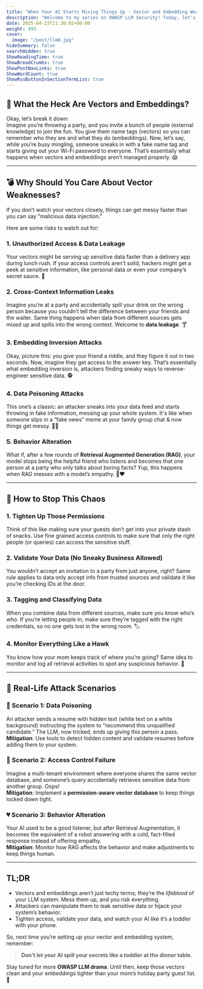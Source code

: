 ```yaml
---
title: "When Your AI Starts Mixing Things Up - Vector and Embedding Weaknesses (OWASP LLM Top 10)"
description: "Welcome to my series on OWASP LLM Security! Today, let's talk about understanding and mitigating Vector and Embedding Weaknesses in LLM applications."
date: 2025-04-23T11:30:03+00:00
weight: 993
cover:
  image: "/post/llm8.jpg"
hideSummary: false
searchHidden: true
ShowReadingTime: true
ShowBreadCrumbs: true
ShowPostNavLinks: true
ShowWordCount: true
ShowRssButtonInSectionTermList: true
---
```


## 🧠 What the Heck Are Vectors and Embeddings?

Okay, let’s break it down:  
Imagine you’re throwing a party, and you invite a bunch of people (external knowledge) to join the fun. You give them name tags (vectors) so you can remember who they are and what they do (embeddings). Now, let’s say, while you’re busy mingling, someone sneaks in with a fake name tag and starts giving out your Wi-Fi password to everyone. That’s essentially what happens when vectors and embeddings aren’t managed properly. 😱

---

## 💣 Why Should You Care About Vector Weaknesses?

If you don’t watch your vectors closely, things can get messy faster than you can say “malicious data injection.”

Here are some risks to watch out for:

### 1. **Unauthorized Access & Data Leakage**
Your vectors might be serving up sensitive data faster than a delivery app during lunch rush. If your access controls aren’t solid, hackers might get a peek at sensitive information, like personal data or even your company’s secret sauce. 🍝

### 2. **Cross-Context Information Leaks**
Imagine you’re at a party and accidentally spill your drink on the wrong person because you couldn’t tell the difference between your friends and the waiter. Same thing happens when data from different sources gets mixed up and spills into the wrong context. Welcome to **data leakage**. 🍸

### 3. **Embedding Inversion Attacks**
Okay, picture this: you give your friend a riddle, and they figure it out in two seconds. Now, imagine they get access to the answer key. That’s essentially what embedding inversion is, attackers finding sneaky ways to reverse-engineer sensitive data. 🕵️

### 4. **Data Poisoning Attacks**
This one’s a classic: an attacker sneaks into your data feed and starts throwing in fake information, messing up your whole system. It's like when someone slips in a “fake news” meme at your family group chat & now things get messy. 🤦‍♂️

### 5. **Behavior Alteration**
What if, after a few rounds of **Retrieval Augmented Generation (RAG)**, your model stops being the helpful friend who listens and becomes that one person at a party who only talks about boring facts? Yup, this happens when RAG messes with a model’s empathy. 🤖❤️

---

## 🚫 How to Stop This Chaos

### 1. **Tighten Up Those Permissions**
Think of this like making sure your guests don’t get into your private stash of snacks. Use fine grained access controls to make sure that only the right people (or queries) can access the sensitive stuff.

### 2. **Validate Your Data (No Sneaky Business Allowed)**
You wouldn’t accept an invitation to a party from just anyone, right? Same rule applies to data only accept info from trusted sources and validate it like you’re checking IDs at the door.

### 3. **Tagging and Classifying Data**
When you combine data from different sources, make sure you know who’s who. If you’re letting people in, make sure they’re tagged with the right credentials, so no one gets lost in the wrong room. 🏷️

### 4. **Monitor Everything Like a Hawk**
You know how your mom keeps track of where you’re going? Same idea to monitor and log all retrieval activities to spot any suspicious behavior. 🦅

---

## 👀 Real-Life Attack Scenarios

### 📝 Scenario 1: Data Poisoning
An attacker sends a resume with hidden text (white text on a white background) instructing the system to "recommend this unqualified candidate." The LLM, now tricked, ends up giving this person a pass.  
**Mitigation**: Use tools to detect hidden content and validate resumes before adding them to your system.

### 🔑 Scenario 2: Access Control Failure
Imagine a multi-tenant environment where everyone shares the same vector database, and someone’s query accidentally retrieves sensitive data from another group. Oops!  
**Mitigation**: Implement a **permission-aware vector database** to keep things locked down tight.

### 💔 Scenario 3: Behavior Alteration
Your AI used to be a good listener, but after Retrieval Augmentation, it becomes the equivalent of a robot answering with a cold, fact-filled response instead of offering empathy.  
**Mitigation**: Monitor how RAG affects the behavior and make adjustments to keep things human.

---

## TL;DR

- Vectors and embeddings aren’t just techy terms; they’re the *lifeblood* of your LLM system. Mess them up, and you risk everything.
- Attackers can manipulate them to leak sensitive data or hijack your system’s behavior.
- Tighten access, validate your data, and watch your AI like it’s a toddler with your phone.

So, next time you’re setting up your vector and embedding system, remember:  
> **Don’t let your AI spill your secrets like a toddler at the dinner table.**

Stay tuned for more **OWASP LLM drama**. Until then, keep those vectors clean and your embeddings tighter than your mom’s holiday party guest list. 🎉